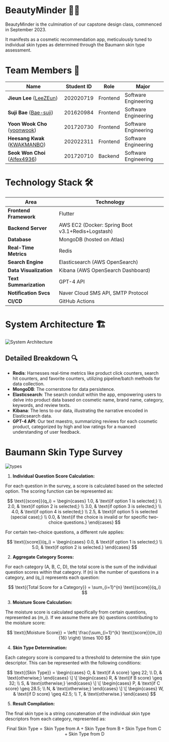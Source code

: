 # BeautyMinder 💄✨

BeautyMinder is the culmination of our capstone design class, commenced in September 2023.

It manifests as a cosmetic recommendation app, meticulously tuned to individual skin types as determined through the Baumann skin type assessment.

# Team Members 👥
| Name          | Student ID | Role             | Major                     |
|---------------|------------|------------------|---------------------------|
| **Jieun Lee** ([LeeZEun](https://github.com/LeeZEun)) | 202020719  | Frontend         | Software Engineering      |
| **Suji Bae** ([Bae-suji](https://github.com/Bae-suji))  | 201620984  | Frontend         | Software Engineering      |
| **Yoon Wook Cho** ([yoonwook](https://github.com/yoonwook))|201720730| Frontend         | Software Engineering      |
| **Heesang Kwak** ([KWAKMANBO](https://github.com/KWAKMANBO))|202022311 | Frontend         | Software Engineering      |
| **Seok Won Choi** ([Alfex4936](https://github.com/Alfex4936))|201720710| Backend          | Software Engineering      |

# Technology Stack 🛠️

| Area                  | Technology                                      |
|-----------------------|-------------------------------------------------|
| **Frontend Framework**| Flutter                                         |
| **Backend Server**    | AWS EC2 (Docker: Spring Boot v3.1+Redis+Logstash)            |
| **Database**          | MongoDB (hosted on Atlas)|
| **Real-Time Metrics** | Redis                                           |
| **Search Engine**     | Elasticsearch (AWS OpenSearch)                                   |
| **Data Visualization**| Kibana (AWS OpenSearch Dashboard)                                          |
| **Text Summarization**| GPT-4 API                                        |
| **Notification Svcs** | Naver Cloud SMS API, SMTP Protocol              |
| **CI/CD**             | GitHub Actions                                  |

# System Architecture 🏗️
![System Architecture](https://github.com/Alfex4936/beautyMinder/assets/2356749/5caf6d91-ab5e-419d-8520-455c91ca59c9)

## Detailed Breakdown 🔍
- **Redis**: Harnesses real-time metrics like product click counters, search hit counters, and favorite counters, utilizing pipeline/batch methods for data collection.
- **MongoDB**: The cornerstone for data persistence.
- **Elasticsearch**: The search conduit within the app, empowering users to delve into product data based on cosmetic name, brand name, category, keywords, and review texts.
- **Kibana**: The lens to our data, illustrating the narrative encoded in Elasticsearch data.
- **GPT-4 API**: Our text maestro, summarizing reviews for each cosmetic product, categorized by high and low ratings for a nuanced understanding of user feedback.

# Baumann Skin Type Survey
![types](https://cdn.shopify.com/s/files/1/0740/5984/1838/files/img_1_-_16-baumann-skin-types_800x.png?v=1689709313)

1. **Individual Question Score Calculation:**

For each question in the survey, a score is calculated based on the selected option. The scoring function can be represented as:

$$
\text{{score}}(q_i) =
\begin{cases}
1.0, & \text{if option 1 is selected;} \\
2.0, & \text{if option 2 is selected;} \\
3.0, & \text{if option 3 is selected;} \\
4.0, & \text{if option 4 is selected;} \\
2.5, & \text{if option 5 is selected (special case);} \\
0.0, & \text{if the choice is invalid or for specific two-choice questions.}
\end{cases}
$$

For certain two-choice questions, a different rule applies:

$$
\text{{score}}(q_i) =
\begin{cases}
0.0, & \text{if option 1 is selected;} \\
5.0, & \text{if option 2 is selected.}
\end{cases}
$$

2. **Aggregate Category Scores:**

For each category (A, B, C, D), the total score is the sum of the individual question scores within that category. If \(n\) is the number of questions in a category, and \(q_i\) represents each question:

$$
\text{{Total Score for a Category}} = \sum_{i=1}^{n} \text{{score}}(q_i)
$$

3. **Moisture Score Calculation:**

The moisture score is calculated specifically from certain questions, represented as \(m_i\). If we assume there are \(k\) questions contributing to the moisture score:

$$
\text{{Moisture Score}} = \left( \frac{\sum_{i=1}^{k} \text{{score}}(m_i)}{16} \right) \times 100
$$

4. **Skin Type Determination:**

Each category score is compared to a threshold to determine the skin type descriptor. This can be represented with the following conditions:

$$
\text{{Skin Type}} =
\begin{cases}
O, & \text{if A score} \geq 22; \\
D, & \text{otherwise;}
\end{cases}
\]
\[
\begin{cases}
R, & \text{if B score} \geq 32; \\
S, & \text{otherwise;}
\end{cases}
\]
\[
\begin{cases}
P, & \text{if C score} \geq 28.5; \\
N, & \text{otherwise;}
\end{cases}
\]
\[
\begin{cases}
W, & \text{if D score} \geq 42.5; \\
T, & \text{otherwise.}
\end{cases}
$$

5. **Result Compilation:**

The final skin type is a string concatenation of the individual skin type descriptors from each category, represented as:

$$
\text{{Final Skin Type}} = \text{{Skin Type from A}} + \text{{Skin Type from B}} + \text{{Skin Type from C}} + \text{{Skin Type from D}}
$$
